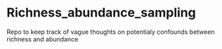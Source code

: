 # Richness_abundance_sampling
Repo to keep track of vague thoughts on potentialy confounds between richness and abundance
